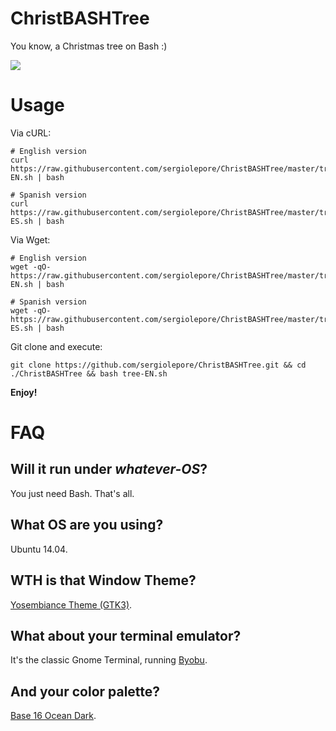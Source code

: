 # ChristBASHTree

You know, a Christmas tree on Bash :)

![](https://i.imgur.com/k6SS8O4.png)

# Usage

Via cURL:

```
# English version
curl https://raw.githubusercontent.com/sergiolepore/ChristBASHTree/master/tree-EN.sh | bash

# Spanish version
curl https://raw.githubusercontent.com/sergiolepore/ChristBASHTree/master/tree-ES.sh | bash 
```

Via Wget:

```
# English version
wget -qO- https://raw.githubusercontent.com/sergiolepore/ChristBASHTree/master/tree-EN.sh | bash

# Spanish version
wget -qO- https://raw.githubusercontent.com/sergiolepore/ChristBASHTree/master/tree-ES.sh | bash
```

Git clone and execute:

```
git clone https://github.com/sergiolepore/ChristBASHTree.git && cd ./ChristBASHTree && bash tree-EN.sh
```

__Enjoy!__

# FAQ

## Will it run under _whatever-OS_?

You just need Bash. That's all.

## What OS are you using?

Ubuntu 14.04.

## WTH is that Window Theme?

[Yosembiance Theme (GTK3)](http://www.sundman.ca/themes/yosembiance/).

## What about your terminal emulator?

It's the classic Gnome Terminal, running [Byobu](http://byobu.co/).

## And your color palette?

[Base 16 Ocean Dark](https://github.com/chriskempson/base16-gnome-terminal).
